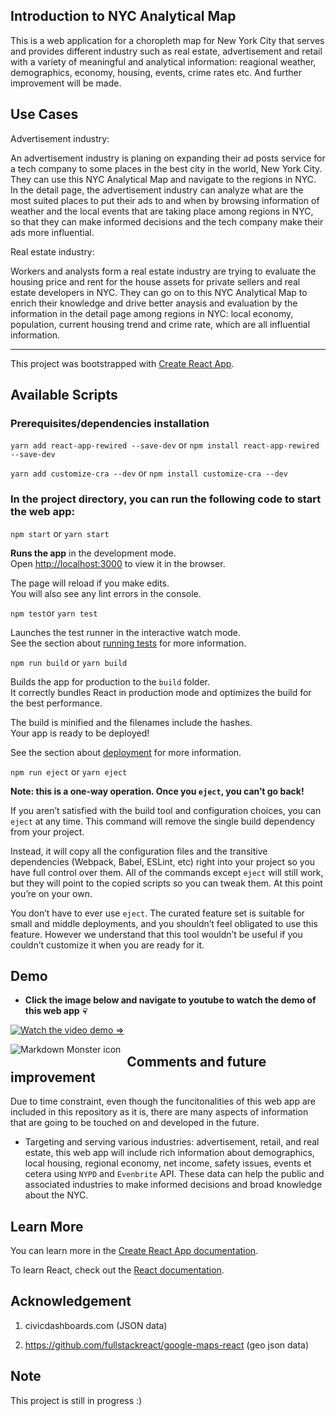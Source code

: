 ## Introduction to NYC Analytical Map

This is a web application for a choropleth map for New York City that serves and provides different industry such as real estate, advertisement and retail with a variety of meaningful and analytical information: reagional weather, demographics, economy, housing, events, crime rates etc. And further improvement will be made.

## Use Cases

Advertisement industry:

An advertisement industry is planing on expanding their ad posts service for a tech company to some places in the best city in the world, New York City. They can use this NYC Analytical Map and navigate to the regions in NYC. In the detail page, the advertisement industry can analyze what are the most suited places to put their ads to and when by browsing information of weather and the local events that are taking place among regions in NYC, so that they can make informed decisions and the tech company make their ads more influential.

Real estate industry:

Workers and analysts form a real estate industry are trying to evaluate the housing price and rent for the house assets for private sellers and real estate developers in NYC. They can go on to this NYC Analytical Map to enrich their knowledge and drive better anaysis and evaluation by the information in the detail page among regions in NYC: local economy, population, current housing trend and crime rate, which are all influential information.

--------

This project was bootstrapped with [Create React App](https://github.com/facebook/create-react-app).

## Available Scripts

### Prerequisites/dependencies installation

`yarn add react-app-rewired --save-dev` or `npm install react-app-rewired --save-dev`

`yarn add customize-cra --dev` or `npm install customize-cra --dev`

### In the project directory, you can run the following code to start the web app:

`npm start` or `yarn start`

<b>Runs the app</b> in the development mode.<br>
Open [http://localhost:3000](http://localhost:3000) to view it in the browser.

The page will reload if you make edits.<br>
You will also see any lint errors in the console.

`npm test`or `yarn test`

Launches the test runner in the interactive watch mode.<br>
See the section about [running tests](https://facebook.github.io/create-react-app/docs/running-tests) for more information.

`npm run build` or `yarn build`

Builds the app for production to the `build` folder.<br>
It correctly bundles React in production mode and optimizes the build for the best performance.

The build is minified and the filenames include the hashes.<br>
Your app is ready to be deployed!

See the section about [deployment](https://facebook.github.io/create-react-app/docs/deployment) for more information.

`npm run eject` or `yarn eject`

**Note: this is a one-way operation. Once you `eject`, you can’t go back!**

If you aren’t satisfied with the build tool and configuration choices, you can `eject` at any time. This command will remove the single build dependency from your project.

Instead, it will copy all the configuration files and the transitive dependencies (Webpack, Babel, ESLint, etc) right into your project so you have full control over them. All of the commands except `eject` will still work, but they will point to the copied scripts so you can tweak them. At this point you’re on your own.

You don’t have to ever use `eject`. The curated feature set is suitable for small and middle deployments, and you shouldn’t feel obligated to use this feature. However we understand that this tool wouldn’t be useful if you couldn’t customize it when you are ready for it.


## Demo

* <b>Click the image below and navigate to youtube to watch the demo of this web app <i class="em em-point_down" style = "font-size: 12px">&#9759;</i></b>

[![Watch the video demo =>](http://drive.google.com/uc?export=view&id=14hoQC0L4Kx8RupxqS4SRHpr6PlFHmA-O)](https://youtu.be/3RWnhyQ2gcw)

<img src="https://drive.google.com/uc?export=view&id=17pjPMLwaUbWX4702Z2615waaVISXkHPE"
     alt="Markdown Monster icon"
     style="float: left; margin-right: 10px;" />

## Comments and future improvement

Due to time constraint, even though the funcitonalities of this web app are included in this repository as it is, there are many aspects of information that are going to be touched on and developed in the future.

* Targeting and serving various industries: advertisement, retail, and real estate, this web app will include rich information about demographics, local housing, regional economy, net income, safety issues, events et cetera using `NYPD` and `Evenbrite` API. These data can help the public and associated industries to make informed decisions and broad knowledge about the NYC.


## Learn More

You can learn more in the [Create React App documentation](https://facebook.github.io/create-react-app/docs/getting-started).

To learn React, check out the [React documentation](https://reactjs.org/).

## Acknowledgement

1. civicdashboards.com (JSON data)

2. https://github.com/fullstackreact/google-maps-react (geo json data)


## Note

This project is still in progress :)

